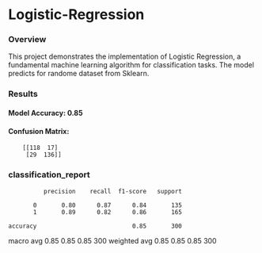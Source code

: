 # Logistic-Regression

### Overview
This project demonstrates the implementation of Logistic Regression, a fundamental machine learning algorithm for classification tasks. The model predicts for randome dataset from Sklearn.

### Results
#### Model Accuracy: 0.85
#### Confusion Matrix:
        [[118  17]
         [29  136]]
### classification_report
              precision    recall  f1-score   support

           0       0.80      0.87      0.84       135
           1       0.89      0.82      0.86       165

    accuracy                           0.85       300
   macro avg       0.85      0.85      0.85       300
weighted avg       0.85      0.85      0.85       300

